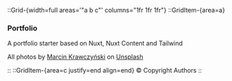 ::Grid-{width=full areas='"a b c"' columns="1fr 1fr 1fr"}
::GridItem-{area=a}
### Portfolio 
A portfolio starter based on Nuxt, Nuxt Content and Tailwind

All photos by <a href="https://unsplash.com/@mkrawczynski?utm_content=creditCopyText&utm_medium=referral&utm_source=unsplash">Marcin Krawczyński</a> on <a href="https://unsplash.com/photos/a-close-up-of-a-flower-on-a-black-background-Ylg4XUT3FTk?utm_content=creditCopyText&utm_medium=referral&utm_source=unsplash">Unsplash</a>
      
::
::GridItem-{area=c justify=end align=end}
© Copyright Authors
::
<!-- Content of the page -->

